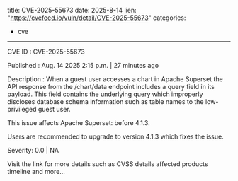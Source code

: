  
title: CVE-2025-55673
date: 2025-8-14
lien: "https://cvefeed.io/vuln/detail/CVE-2025-55673"
categories:
  - cve
---

CVE ID : CVE-2025-55673

Published :  Aug. 14
2025
2:15 p.m. | 27 minutes ago

Description : When a guest user accesses a chart in Apache Superset
the API response from the /chart/data endpoint includes a query field in its payload. This field contains the underlying query
which improperly discloses database schema information
such as table names
to the low-privileged guest user.

This issue affects Apache Superset: before 4.1.3.

Users are recommended to upgrade to version 4.1.3
which fixes the issue.

Severity: 0.0 | NA

Visit the link for more details
such as CVSS details
affected products
timeline
and more...
